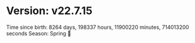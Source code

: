 # Version: v22.7.15
Time since birth: 8264 days, 198337 hours, 11900220 minutes, 714013200 seconds
Season: Spring 🌸
